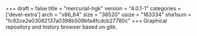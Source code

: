 +++
draft = false
title = "mercurial-hgk"
version = "4.0.1-1"
categories = ['devel-extra']
arch = "x86_64"
size = "36520"
usize = "163334"
sha1sum = "fc92ce2e03082137a0398b509bfa4fcdcb27780c"
+++
Graphical repository and history browser based on gitk.